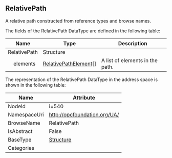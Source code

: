 <!-- datatype -->
## RelativePath
A relative path constructed from reference types and browse names.  
<!-- end of description -->
The fields of the RelativePath DataType are defined in the following table:  

|Name|Type|Description|
|---|---|---|
|RelativePath|Structure||
|&nbsp;&nbsp;&nbsp;&nbsp;elements|[RelativePathElement](../../DataTypes/RelativePathElement/readme.md)[]|A list of elements in the path.|

The representation of the RelativePath DataType in the address space is shown in the following table:  

|Name|Attribute|
|---|---|
|NodeId|i=540|
|NamespaceUri|http://opcfoundation.org/UA/|
|BrowseName|RelativePath|
|IsAbstract|False|
|BaseType|[Structure](../../DataTypes/Structure/readme.md)|
|Categories||

